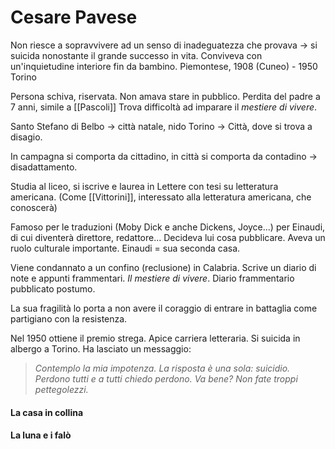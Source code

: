 # Cesare Pavese
Non riesce a sopravvivere ad un senso di inadeguatezza che provava -> si suicida nonostante il grande successo in vita. Conviveva con un'inquietudine interiore fin da bambino. 
Piemontese, 1908 (Cuneo) - 1950 Torino

Persona schiva, riservata. Non amava stare in pubblico. Perdita del padre a 7 anni, simile a [[Pascoli]] 
Trova difficoltà ad imparare il *mestiere di vivere*.

Santo Stefano di Belbo -> città natale, nido
Torino -> Città, dove si trova a disagio. 

In campagna si comporta da cittadino, in città si comporta da contadino -> disadattamento. 

Studia al liceo, si iscrive e laurea in Lettere con tesi su letteratura americana. (Come [[Vittorini]], interessato alla letteratura americana, che conoscerà)

Famoso per le traduzioni (Moby Dick e anche Dickens, Joyce...) per Einaudi, di cui diventerà direttore, redattore... Decideva lui cosa pubblicare. Aveva un ruolo culturale importante. 
Einaudi = sua seconda casa. 

Viene condannato a un confino (reclusione) in Calabria. Scrive un diario di note e appunti frammentari. *Il mestiere di vivere*. Diario frammentario pubblicato postumo. 

La sua fragilità lo porta a non avere il coraggio di entrare in battaglia come partigiano con la resistenza. 

Nel 1950 ottiene il premio strega. Apice carriera letteraria. Si suicida in albergo a Torino. Ha lasciato un messaggio: 
> *Contemplo la mia impotenza. La risposta è una sola: suicidio. Perdono tutti e a tutti chiedo perdono. Va bene? Non fate troppi pettegolezzi.*



#### La casa in collina 
#### La luna e i falò 